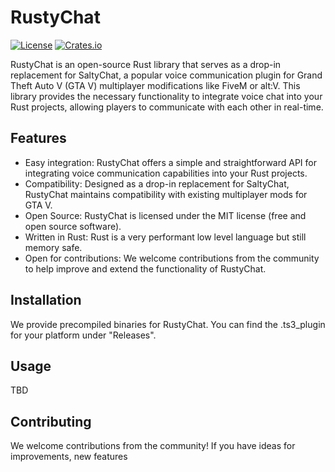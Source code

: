 # RustyChat

[![License](https://img.shields.io/badge/license-MIT-blue.svg)](https://github.com/your-username/RustyChat/blob/main/LICENSE)
[![Crates.io](https://img.shields.io/crates/v/rustychat.svg)](https://crates.io/crates/rustychat)

RustyChat is an open-source Rust library that serves as a drop-in replacement for SaltyChat, a popular voice communication plugin for Grand Theft Auto V (GTA V) multiplayer modifications like FiveM or alt:V. This library provides the necessary functionality to integrate voice chat into your Rust projects, allowing players to communicate with each other in real-time.

## Features

- Easy integration: RustyChat offers a simple and straightforward API for integrating voice communication capabilities into your Rust projects.
- Compatibility: Designed as a drop-in replacement for SaltyChat, RustyChat maintains compatibility with existing multiplayer mods for GTA V.
- Open Source: RustyChat is licensed under the MIT license (free and open source software).
- Written in Rust: Rust is a very performant low level language but still memory safe.
- Open for contributions: We welcome contributions from the community to help improve and extend the functionality of RustyChat.

## Installation

We provide precompiled binaries for RustyChat. You can find the .ts3_plugin for your platform under "Releases".

## Usage

TBD

## Contributing

We welcome contributions from the community! If you have ideas for improvements, new features